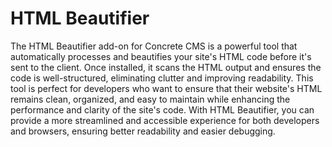 # HTML Beautifier

The HTML Beautifier add-on for Concrete CMS is a powerful tool that automatically processes and beautifies your site's HTML code before it's sent to the client. Once installed, it scans the HTML output and ensures the code is well-structured, eliminating clutter and improving readability. This tool is perfect for developers who want to ensure that their website's HTML remains clean, organized, and easy to maintain while enhancing the performance and clarity of the site's code. With HTML Beautifier, you can provide a more streamlined and accessible experience for both developers and browsers, ensuring better readability and easier debugging.